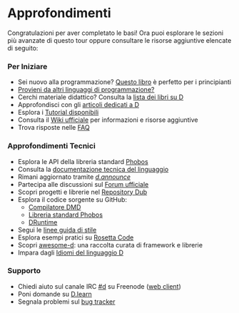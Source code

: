 # Approfondimenti

Congratulazioni per aver completato le basi! Ora puoi esplorare le sezioni più avanzate di questo tour oppure consultare le risorse aggiuntive elencate di seguito:

### Per Iniziare

* Sei nuovo alla programmazione? [Questo libro](http://ddili.org/ders/d.en/index.html) è perfetto per i principianti
* [Provieni da altri linguaggi di programmazione?](http://wiki.dlang.org/Coming_From)
* Cerchi materiale didattico? Consulta la [lista dei libri su D](https://wiki.dlang.org/Books)
* Approfondisci con gli [articoli dedicati a D](http://dlang.org/articles.html)
* Esplora i [Tutorial disponibili](https://wiki.dlang.org/Tutorials)
* Consulta il [Wiki ufficiale](https://wiki.dlang.org/) per informazioni e risorse aggiuntive
* Trova risposte nelle [FAQ](http://dlang.org/faq.html)

### Approfondimenti Tecnici

* Esplora le API della libreria standard [Phobos](https://dlang.org/phobos)
* Consulta la [documentazione tecnica del linguaggio](https://dlang.org/spec/)
* Rimani aggiornato tramite [_d.announce_](http://forum.dlang.org/group/announce)
* Partecipa alle discussioni sul [Forum ufficiale](https://forum.dlang.org/)
* Scopri progetti e librerie nel [Repository Dub](https://code.dlang.org)
* Esplora il codice sorgente su GitHub:
  - [Compilatore DMD](https://github.com/dlang/dmd)
  - [Libreria standard Phobos](https://github.com/dlang/phobos)
  - [DRuntime](https://github.com/dlang/druntime)
* Segui le [linee guida di stile](http://dlang.org/dstyle.html)
* Esplora esempi pratici su [Rosetta Code](http://rosettacode.org/wiki/Category:D)
* Scopri [awesome-d](https://github.com/zhaopuming/awesome-d/blob/master/README.md): una raccolta curata di framework e librerie
* Impara dagli [Idiomi del linguaggio D](https://p0nce.github.io/d-idioms/)

### Supporto

* Chiedi aiuto sul canale IRC [#d](irc://irc.freenode.net/d) su Freenode ([web client](https://kiwiirc.com/client/irc.freenode.net/d))
* Poni domande su [D.learn](http://forum.dlang.org/group/learn)
* Segnala problemi sul [bug tracker](https://issues.dlang.org)
